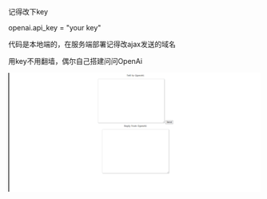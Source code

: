 记得改下key  

openai.api_key = "your key"   

代码是本地端的，在服务端部署记得改ajax发送的域名    



用key不用翻墙，偶尔自己搭建问问OpenAi


![img](https://github.com/helloobaby/OpenAiSites/blob/master/doc/demo.gif)
